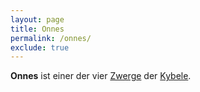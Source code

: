 ```yaml
---
layout: page
title: Onnes
permalink: /onnes/
exclude: true
---
```


**Onnes** ist einer der vier [Zwerge](/zwerge-der-kybele/) der [Kybele](/kybele/).
